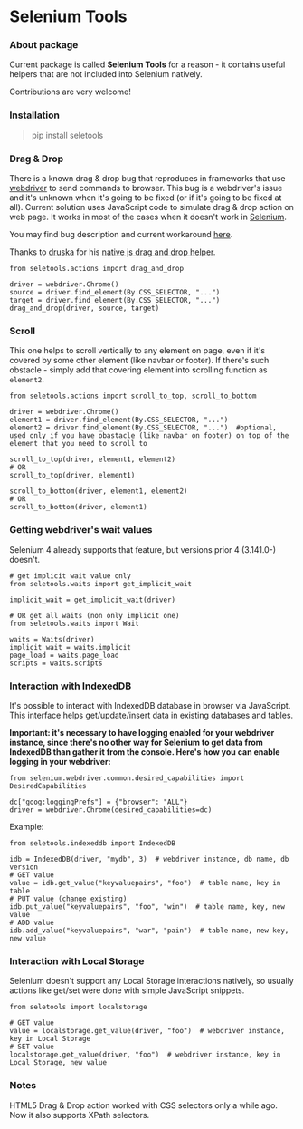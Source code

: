 # Selenium Tools

### About package
Current package is called **Selenium Tools** for a reason - it contains useful helpers that are not included into Selenium natively. 

Contributions are very welcome!

### Installation
> pip install seletools

### Drag & Drop
There is a known drag & drop bug that reproduces in frameworks that use [webdriver](https://github.com/w3c/webdriver) to send commands to browser. 
This bug is a webdriver's issue and it's unknown when it's going to be fixed (or if it's going to be fixed at all). 
Current solution uses JavaScript code to simulate drag & drop action on web page. 
It works in most of the cases when it doesn't work in [Selenium](https://github.com/SeleniumHQ/selenium).

You may find bug description and current workaround [here](https://medium.com/python-pandemonium/how-to-bypass-selenium-drag-drop-bug-in-python-e33704a15761).

Thanks to [druska](https://gist.github.com/druska) for his [native js drag and drop helper](https://gist.github.com/druska/624501b7209a74040175).

```
from seletools.actions import drag_and_drop

driver = webdriver.Chrome()
source = driver.find_element(By.CSS_SELECTOR, "...")
target = driver.find_element(By.CSS_SELECTOR, "...")
drag_and_drop(driver, source, target)
```

### Scroll
This one helps to scroll vertically to any element on page, even if it's covered by some other element (like navbar or footer). If there's such obstacle - simply add that covering element into scrolling function as `element2`.
```
from seletools.actions import scroll_to_top, scroll_to_bottom

driver = webdriver.Chrome()
element1 = driver.find_element(By.CSS_SELECTOR, "...")
element2 = driver.find_element(By.CSS_SELECTOR, "...")  #optional, used only if you have obastacle (like navbar on footer) on top of the element that you need to scroll to

scroll_to_top(driver, element1, element2)
# OR
scroll_to_top(driver, element1)

scroll_to_bottom(driver, element1, element2)
# OR
scroll_to_bottom(driver, element1)
```

### Getting webdriver's wait values
Selenium 4 already supports that feature, but versions prior 4 (3.141.0-) doesn't.
```
# get implicit wait value only
from seletools.waits import get_implicit_wait

implicit_wait = get_implicit_wait(driver)

# OR get all waits (non only implicit one)
from seletools.waits import Wait

waits = Waits(driver)
implicit_wait = waits.implicit
page_load = waits.page_load 
scripts = waits.scripts
```

### Interaction with IndexedDB
It's possible to interact with IndexedDB database in browser via JavaScript. 
This interface helps get/update/insert data in existing databases and tables.

__Important: it's necessary to have logging enabled for your webdriver instance, since there's no other way for Selenium to get data from IndexedDB than gather it from the console. Here's how you can enable logging in your webdriver:__
```
from selenium.webdriver.common.desired_capabilities import DesiredCapabilities

dc["goog:loggingPrefs"] = {"browser": "ALL"}
driver = webdriver.Chrome(desired_capabilities=dc)
```

Example:
```
from seletools.indexeddb import IndexedDB

idb = IndexedDB(driver, "mydb", 3)  # webdriver instance, db name, db version
# GET value
value = idb.get_value("keyvaluepairs", "foo")  # table name, key in table
# PUT value (change existing)
idb.put_value("keyvaluepairs", "foo", "win")  # table name, key, new value
# ADD value
idb.add_value("keyvaluepairs", "war", "pain")  # table name, new key, new value
```

### Interaction with Local Storage
Selenium doesn't support any Local Storage interactions natively, so usually actions like get/set were done with simple JavaScript snippets.

```
from seletools import localstorage

# GET value
value = localstorage.get_value(driver, "foo")  # webdriver instance, key in Local Storage
# SET value
localstorage.get_value(driver, "foo")  # webdriver instance, key in Local Storage, new value
```

### Notes
HTML5 Drag & Drop action worked with CSS selectors only a while ago. Now it also supports XPath selectors.